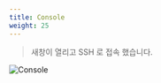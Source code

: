 ```yaml
---
title: Console
weight: 25
---
```


> 새창이 열리고 SSH 로 접속 했습니다.

![Console](../../lightsail/images/console.png)
